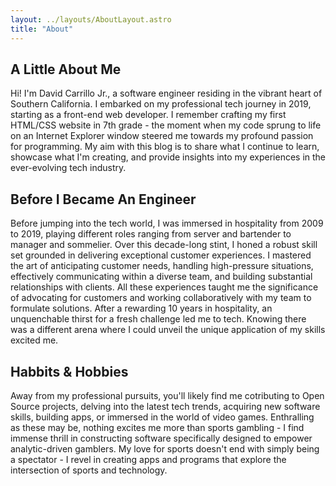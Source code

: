 ```yaml
---
layout: ../layouts/AboutLayout.astro
title: "About"
---
```


## A Little About Me

Hi! I'm David Carrillo Jr., a software engineer residing in the vibrant heart of Southern California. I embarked on my professional tech journey in 2019, starting as a front-end web developer. I remember crafting my first HTML/CSS website in 7th grade - the moment when my code sprung to life on an Internet Explorer window steered me towards my profound passion for programming. My aim with this blog is to share what I continue to learn, showcase what I'm creating, and provide insights into my experiences in the ever-evolving tech industry.

## Before I Became An Engineer

Before jumping into the tech world, I was immersed in hospitality from 2009 to 2019, playing different roles ranging from server and bartender to manager and sommelier. Over this decade-long stint, I honed a robust skill set grounded in delivering exceptional customer experiences. I mastered the art of anticipating customer needs, handling high-pressure situations, effectively communicating within a diverse team, and building substantial relationships with clients. All these experiences taught me the significance of advocating for customers and working collaboratively with my team to formulate solutions. After a rewarding 10 years in hospitality, an unquenchable thirst for a fresh challenge led me to tech. Knowing there was a different arena where I could unveil the unique application of my skills excited me.

## Habbits & Hobbies

Away from my professional pursuits, you'll likely find me cotributing to Open Source projects, delving into the latest tech trends, acquiring new software skills, building apps, or immersed in the world of video games. Enthralling as these may be, nothing excites me more than sports gambling - I find immense thrill in constructing software specifically designed to empower analytic-driven gamblers. My love for sports doesn't end with simply being a spectator - I revel in creating apps and programs that explore the intersection of sports and technology.
